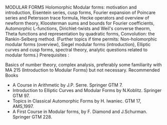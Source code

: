 ---
---
MODULAR FORMS
Holomorphic Modular forms: motivation and introduction, Eisentein series, cusp
forms, Fourier expansion of Poincare series and Petersson trace formula, Hecke
operators and overview of newform theory, Kloosterman sums and bounds for
Fourier coefficients, Automorphic L-functions, Dirichlet-twists and Weil's
converse theorm, Theta functions and representation by quadratic forms,
Convolution: the Rankin-Selberg method.
(Further topics if time permits: Non-holomorphic modular forms (overview),
Siegel modular forms (introduction), Elliptic curves and cusp forms, spectral
theory, analytic questions related to modular forms.)
Prerequisites :

Basics of number theory, complex analysis, preferably some familiarity with MA
215 (Introduction to Modular Forms) but not necessary.
Recommended Books

* A Course in Arithmetic by J.P. Serre. Springer GTM 7.
* Introduction to Elliptic Curves and Modular Forms by N.Koblitz. Springer GTM
  97.
* Topics in Classical Automorphic Forms by H. Iwaniec. GTM 17, AMS,1997.
* A First Course in Modular forms, by F. Diamond and J.Schurman. Springer GTM
  228.

